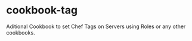 cookbook-tag
============

Aditional Cookbook to set Chef Tags on Servers using Roles or any other cookbooks.
